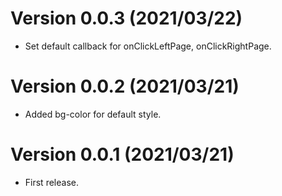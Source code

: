# Version 0.0.3 (2021/03/22)

- Set default callback for onClickLeftPage, onClickRightPage.

# Version 0.0.2 (2021/03/21)

- Added bg-color for default style.

# Version 0.0.1 (2021/03/21)

- First release.
